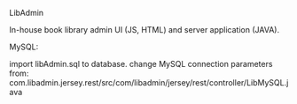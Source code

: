 LibAdmin

In-house book library admin UI (JS, HTML) and server application (JAVA).

MySQL:

import libAdmin.sql to database.
change MySQL connection parameters from: com.libadmin.jersey.rest/src/com/libadmin/jersey/rest/controller/LibMySQL.java
